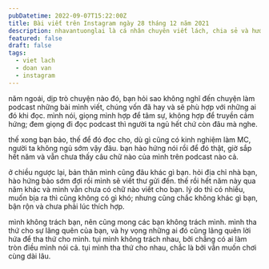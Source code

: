 ```yaml
---
pubDatetime: 2022-09-07T15:22:00Z
title: Bài viết trên Instagram ngày 28 tháng 12 năm 2021
description: nhavantuonglai là cá nhân chuyên viết lách, chia sẻ và hướng dẫn mọi người thuần thục hơn khi thực hành viết lách mỗi ngày qua những bài chia sẻ ngắn trên Instagram chính thức.
featured: false
draft: false
tags:
  - viet lach
  - doan van
  - instagram
---
```


năm ngoái, dịp trò chuyện nào đó, bạn hỏi sao không nghĩ đến chuyện làm podcast những bài mình viết, chúng vốn đã hay và sẽ phù hợp với những ai đó khi đọc. mình nói, giọng mình hợp để tâm sự, không hợp để truyền cảm hứng; đem giọng đi đọc podcast thì người ta ngủ hết chứ còn đâu mà nghe.

thế xong bạn bảo, thế để đó đọc cho, dù gì cũng có kinh nghiệm làm MC, người ta không ngủ sớm vậy đâu. bạn hào hứng nói rồi để đó thật, giờ sắp hết năm và vẫn chưa thấy câu chữ nào của mình trên podcast nào cả.

ở chiều ngược lại, bản thân mình cũng đâu khác gì bạn. hỏi địa chỉ nhà bạn, hào hứng bảo sớm đợi rồi mình sẽ viết thư gửi đến. thế rồi hết năm này qua năm khác và mình vẫn chưa có chữ nào viết cho bạn. lý do thì có nhiều, muốn bịa ra thì cũng không có gì khó; nhưng cũng chắc không khác gì bạn, bận rộn và chưa phải lúc thích hợp.

mình không trách bạn, nên cũng mong các bạn không trách mình. mình tha thứ cho sự lãng quên của bạn, và hy vọng những ai đó cũng lãng quên lời hứa để tha thứ cho mình. tụi mình không trách nhau, bởi chẳng có ai làm tròn điều mình nói cả. tụi mình tha thứ cho nhau, chắc là bởi vẫn muốn chơi cùng dài lâu.
